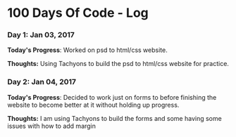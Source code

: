 # 100 Days Of Code - Log

### Day 1: Jan 03, 2017 

**Today's Progress**: Worked on psd to html/css website.

**Thoughts:** Using Tachyons to build the psd to html/css website for practice. 

### Day 2: Jan 04, 2017 

**Today's Progress**: Decided to work just on forms to before finishing the website to become better at it without holding up progress.

**Thoughts:** I am using Tachyons to build the forms and some having some issues with how to add margin 









